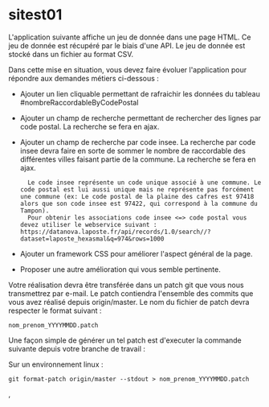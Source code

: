 # sitest01

L'application suivante affiche un jeu de donnée dans une page HTML. Ce jeu de donnée est récupéré par le biais d'une API. Le jeu de donnée est stocké dans un fichier au format CSV.

Dans cette mise en situation, vous devez faire évoluer l'application pour répondre aux demandes métiers ci-dessous :

- Ajouter un lien cliquable permettant de rafraichir les données du tableau #nombreRaccordableByCodePostal
- Ajouter un champ de recherche permettant de rechercher des lignes par code postal. La recherche se fera en ajax.
- Ajouter un champ de recherche par code insee. La recherche par code insee devra faire en sorte de sommer le nombre de raccordable des différentes villes faisant  partie de la commune. La recherche se fera en ajax.

		Le code insee représente un code unique associé à une commune. Le code postal est lui aussi unique mais ne représente pas forcément une commune (ex: Le code postal de la plaine des cafres est 97418 alors que son code insee est 97422, qui correspond à la commune du Tampon).
		Pour obtenir les associations code insee <=> code postal vous devez utiliser le webservice suivant : https://datanova.laposte.fr/api/records/1.0/search//?dataset=laposte_hexasmal&q=974&rows=1000
		
- Ajouter un framework CSS pour améliorer l'aspect général de la page.
- Proposer une autre amélioration qui vous semble pertinente.

Votre réalisation devra être transférée dans un patch git que vous nous transmettrez par e-mail. Le patch contiendra l'ensemble des commits que vous avez réalisé depuis origin/master. Le nom du fichier de patch devra respecter le format suivant : 

	nom_prenom_YYYYMMDD.patch

Une façon simple de générer un tel patch est d'executer la commande suivante depuis votre branche de travail : 

Sur un environnement linux :

	git format-patch origin/master --stdout > nom_prenom_YYYYMMDD.patch
 ,